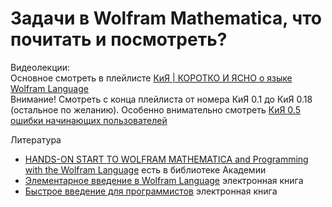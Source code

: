 # Задачи в Wolfram Mathematica, что почитать и посмотреть?

Видеолекции:</br>
Основное смотреть в плейлисте [КиЯ | КОРОТКО И ЯСНО о языке Wolfram Language](https://www.youtube.com/playlist?list=PLgkI1WEMuGJnRf_ah7HFd97-OLHFmBqZ8)</br>
Внимание! Смотреть с конца плейлиста от номера КиЯ 0.1 до КиЯ 0.18 (остальное по желанию). Особенно внимательно смотреть [КиЯ 0.5 ошибки начинающих пользователей](https://www.youtube.com/watch?v=Dfxc4E0iRro)</br>

Литература
- [HANDS-ON START TO WOLFRAM MATHEMATICA and Programming with the Wolfram Language](https://www.handsonstart.com) есть в библиотеке Академии
- [Элементарное введение в Wolfram Language](https://www.wolfram.com/language/elementary-introduction/2nd-ed/) электронная книга
- [Быстрое введение для программистов](https://www.wolfram.com/language/fast-introduction-for-programmers/en/) электронная книга
